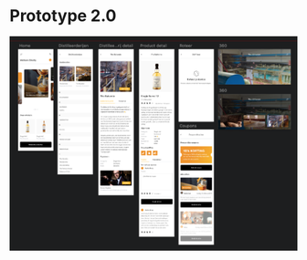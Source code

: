 # Prototype 2.0

![Versie 1 Prototype](../.gitbook/assets/schermafbeelding-2019-05-15-om-14.19.23.png)

